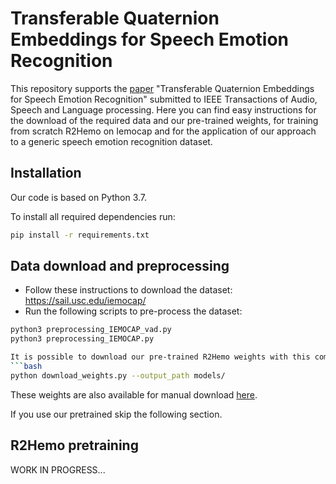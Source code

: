# Transferable Quaternion Embeddings for Speech Emotion Recognition
This repository supports the [paper](arxiv_link) "Transferable Quaternion Embeddings for Speech Emotion Recognition" submitted to IEEE Transactions of Audio, Speech and Language processing. Here you can find easy instructions for the download of the required data  and our pre-trained weights, for training from scratch R2Hemo on Iemocap and for the application of our approach to a generic speech emotion recognition dataset.


## Installation
Our code is based on Python 3.7.

To install all required dependencies run:
```bash
pip install -r requirements.txt
```


## Data download and preprocessing
* Follow these instructions to download the dataset: https://sail.usc.edu/iemocap/
* Run the following scripts to pre-process the dataset:
```bash
python3 preprocessing_IEMOCAP_vad.py
python3 preprocessing_IEMOCAP.py

It is possible to download our pre-trained R2Hemo weights with this command:
```bash
python download_weights.py --output_path models/
```
These weights are also available for manual download [here](https://drive.google.com/file/d/1vCX0KHW44Q9plKTdkgyKZRcyjfgVA7jX/view?usp=sharing).

If you use our pretrained skip the following section.


## R2Hemo pretraining

WORK IN PROGRESS...
